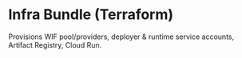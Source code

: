 # Infra Bundle (Terraform)
Provisions WIF pool/providers, deployer & runtime service accounts, Artifact Registry, Cloud Run.
